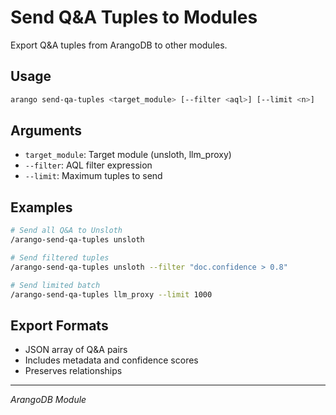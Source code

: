 # Send Q&A Tuples to Modules

Export Q&A tuples from ArangoDB to other modules.

## Usage

```bash
arango send-qa-tuples <target_module> [--filter <aql>] [--limit <n>]
```

## Arguments

- `target_module`: Target module (unsloth, llm_proxy)
- `--filter`: AQL filter expression
- `--limit`: Maximum tuples to send

## Examples

```bash
# Send all Q&A to Unsloth
/arango-send-qa-tuples unsloth

# Send filtered tuples
/arango-send-qa-tuples unsloth --filter "doc.confidence > 0.8"

# Send limited batch
/arango-send-qa-tuples llm_proxy --limit 1000
```

## Export Formats

- JSON array of Q&A pairs
- Includes metadata and confidence scores
- Preserves relationships

---
*ArangoDB Module*
